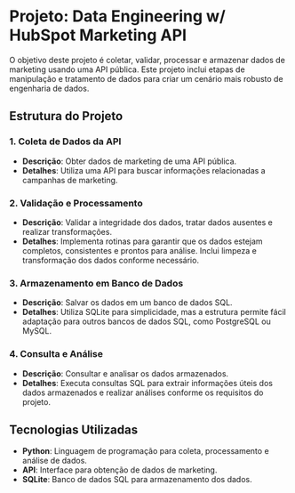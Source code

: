# Projeto: Data Engineering w/ HubSpot Marketing API

O objetivo deste projeto é coletar, validar, processar e armazenar dados de marketing usando uma API pública. Este projeto inclui etapas de manipulação e tratamento de dados para criar um cenário mais robusto de engenharia de dados.

## Estrutura do Projeto

### 1. Coleta de Dados da API
- **Descrição**: Obter dados de marketing de uma API pública.
- **Detalhes**: Utiliza uma API para buscar informações relacionadas a campanhas de marketing.

### 2. Validação e Processamento
- **Descrição**: Validar a integridade dos dados, tratar dados ausentes e realizar transformações.
- **Detalhes**: Implementa rotinas para garantir que os dados estejam completos, consistentes e prontos para análise. Inclui limpeza e transformação dos dados conforme necessário.

### 3. Armazenamento em Banco de Dados
- **Descrição**: Salvar os dados em um banco de dados SQL.
- **Detalhes**: Utiliza SQLite para simplicidade, mas a estrutura permite fácil adaptação para outros bancos de dados SQL, como PostgreSQL ou MySQL.

### 4. Consulta e Análise
- **Descrição**: Consultar e analisar os dados armazenados.
- **Detalhes**: Executa consultas SQL para extrair informações úteis dos dados armazenados e realizar análises conforme os requisitos do projeto.

## Tecnologias Utilizadas

- **Python**: Linguagem de programação para coleta, processamento e análise de dados.
- **API**: Interface para obtenção de dados de marketing.
- **SQLite**: Banco de dados SQL para armazenamento dos dados.